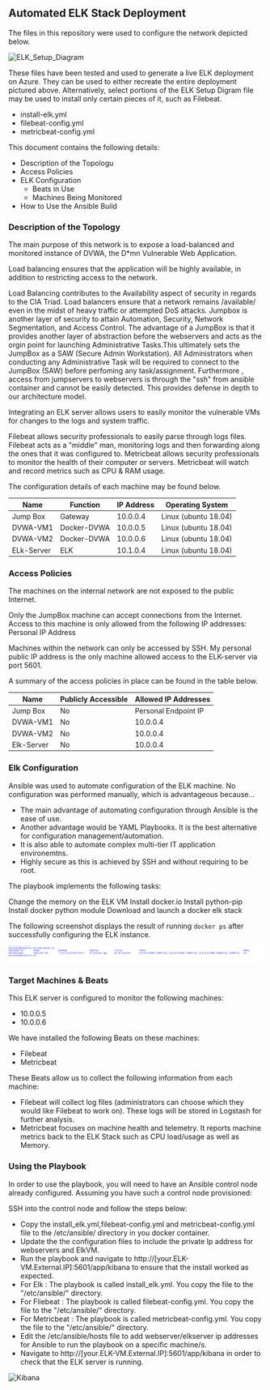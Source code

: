
## Automated ELK Stack Deployment

The files in this repository were used to configure the network depicted below.

![ELK_Setup_Diagram](https://user-images.githubusercontent.com/82065698/114125510-a1c53500-98c4-11eb-85be-318179b39c6c.png)

These files have been tested and used to generate a live ELK deployment on Azure. They can be used to either recreate the entire deployment pictured above. Alternatively, select portions of the ELK Setup Digram file may be used to install only certain pieces of it, such as Filebeat.

  - install-elk.yml
  - filebeat-config.yml
  - metricbeat-config.yml
  

This document contains the following details:
- Description of the Topologu
- Access Policies
- ELK Configuration
  - Beats in Use
  - Machines Being Monitored
- How to Use the Ansible Build


### Description of the Topology

The main purpose of this network is to expose a load-balanced and monitored instance of DVWA, the D*mn Vulnerable Web Application.

Load balancing ensures that the application will be highly available, in addition to restricting access to the network.

Load Balancing contributes to the Availability aspect of security in regards to the CIA Triad. Load balancers ensure that a network remains /available/ even in the midst of heavy traffic or attempted DoS attacks.
Jumpbox is another layer of security to attain Automation, Security, Network Segmentation, and Access Control.
The advantage of a JumpBox is that it provides another layer of abstraction before the webservers and acts as the orgin point for launching Administrative Tasks.This ultimately sets the JumpBox as a SAW (Secure Admin Workstation). All Administrators when conducting any Administrative Task will be required to connect to the JumpBox (SAW) before perfoming any task/assignment.
Furthermore , access from jumpservers to webservers is through the "ssh" from ansible container and cannot be easily detected. 
This provides defense in depth to our architecture model. 

Integrating an ELK server allows users to easily monitor the vulnerable VMs for changes to the logs and system traffic.

Filebeat allows security professionals to easily parse through logs files. Filebeat acts as a "middle" man, monitoring logs and then forwarding along the ones that it was configured to.
Metricbeat allows security professionals to monitor the health of their computer or servers. Metricbeat will watch and record metrics such as CPU & RAM usage.

The configuration details of each machine may be found below.

| Name     | Function    | IP Address | Operating System        |
|----------|-------------|------------|-------------------------|
| Jump Box | Gateway     | 10.0.0.4   | Linux (ubuntu 18.04)    |
| DVWA-VM1 | Docker-DVWA | 10.0.0.5   | Linux (ubuntu 18.04)    |
| DVWA-VM2 | Docker-DVWA | 10.0.0.6   | Linux (ubuntu 18.04)    |
|ELk-Server| ELK         | 10.1.0.4   | Linux (ubuntu 18.04)    |

### Access Policies

The machines on the internal network are not exposed to the public Internet. 

Only the JumpBox machine can accept connections from the Internet. Access to this machine is only allowed from the following IP addresses:
Personal IP Address

Machines within the network can only be accessed by SSH.
My personal public IP address is the only machine allowed access to the ELK-server via port 5601.


A summary of the access policies in place can be found in the table below.

| Name       | Publicly Accessible | Allowed IP Addresses |
|------------|---------------------|----------------------|
| Jump Box   | No                  | Personal Endpoint IP |
| DVWA-VM1   | No                  | 10.0.0.4             |
| DVWA-VM2   | No                  | 10.0.0.4             |
| Elk-Server | No                  | 10.0.0.4             |


### Elk Configuration

Ansible was used to automate configuration of the ELK machine. No configuration was performed manually, which is advantageous because...
- The main advantage of automating configuration through Ansible is the ease of use. 
- Another advantage would be YAML Playbooks. It is the best alternative for configuration management/automation.
- It is also able to automate complex multi-tier IT application environemtns.
- Highly secure as this is achieved by SSH and without requiring to be root.


The playbook implements the following tasks:

  Change the memory on the ELK VM
  Install docker.io
  Install python-pip
  Install docker python module
  Download and launch a docker elk stack


The following screenshot displays the result of running `docker ps` after successfully configuring the ELK instance.

![TODO: Update the path with the name of your screenshot of docker ps output](Diagram/docker_ps_output.png)

### Target Machines & Beats
This ELK server is configured to monitor the following machines:
  - 10.0.0.5
  - 10.0.0.6

We have installed the following Beats on these machines:
  - Filebeat
  - Metricbeat

These Beats allow us to collect the following information from each machine:
  - Filebeat will collect log files (administrators can choose which they would like Filebeat to work on). These logs will be stored in Logstash for further analysis.
  - Metricbeat focuses on machine health and telemetry. It reports machine metrics back to the ELK Stack such as CPU load/usage as well as Memory.

### Using the Playbook
In order to use the playbook, you will need to have an Ansible control node already configured. Assuming you have such a control node provisioned: 

SSH into the control node and follow the steps below:
  - Copy the install_elk.yml,filebeat-config.yml and metricbeat-config.yml file to the /etc/ansible/ directory in you docker container.
  - Update the the configuration files to include the private Ip address for webservers and ElkVM.
  - Run the playbook and navigate to http://[your.ELK-VM.External.IP]:5601/app/kibana to ensure that the install worked as expected.
  - For Elk : The playbook is called install_elk.yml. You copy the file to the "/etc/ansible/" directory.
  - For Fliebeat : The playbook is called filebeat-config.yml. You copy the file to the "/etc/ansible/" directory.
  - For Metricbeat : The playbook is called metricbeat-config.yml. You copy the file to the "/etc/ansible/" directory.
  - Edit the /etc/ansible/hosts file to add webserver/elkserver ip addresses for Ansible to run the playbook on a specific machine/s.
  - Navigate to http://[your.ELK-VM.External.IP]:5601/app/kibana in order to check that the ELK server is running.

<img width="800" alt="Kibana" src="https://user-images.githubusercontent.com/82065698/114125706-fc5e9100-98c4-11eb-8895-e0ea83d37eb9.png">



